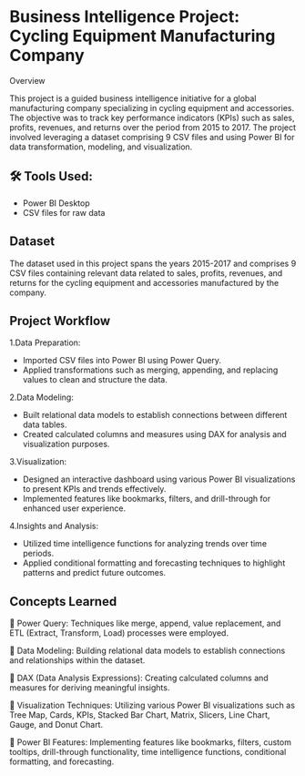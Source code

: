 # Business Intelligence Project: Cycling Equipment Manufacturing Company

Overview

This project is a guided business intelligence initiative for a global manufacturing company specializing in cycling equipment and accessories. The objective was to track key performance indicators (KPIs) such as sales, profits, revenues, and returns over the period from 2015 to 2017. The project involved leveraging a dataset comprising 9 CSV files and using Power BI for data transformation, modeling, and visualization.


## 🛠 Tools Used:
- Power BI Desktop
- CSV files for raw data


## Dataset

The dataset used in this project spans the years 2015-2017 and comprises 9 CSV files containing relevant data related to sales, profits, revenues, and returns for the cycling equipment and accessories manufactured by the company.

## Project Workflow

1.Data Preparation:
- Imported CSV files into Power BI using Power Query.
- Applied transformations such as merging, appending, and replacing values to clean and structure the data.

2.Data Modeling:
- Built relational data models to establish connections between different data tables.
- Created calculated columns and measures using DAX for analysis and visualization purposes.

3.Visualization:
- Designed an interactive dashboard using various Power BI visualizations to present KPIs and trends effectively.
- Implemented features like bookmarks, filters, and drill-through for enhanced user experience.

4.Insights and Analysis:
- Utilized time intelligence functions for analyzing trends over time periods.
- Applied conditional formatting and forecasting techniques to highlight patterns and predict future outcomes.


## Concepts Learned

📌 Power Query: Techniques like merge, append, value replacement, and ETL (Extract, Transform, Load) processes were employed.

📌 Data Modeling: Building relational data models to establish connections and relationships within the dataset.

📌 DAX (Data Analysis Expressions): Creating calculated columns and measures for deriving meaningful insights.

📌 Visualization Techniques: Utilizing various Power BI visualizations such as Tree Map, Cards, KPIs, Stacked Bar Chart, Matrix, Slicers, Line Chart, Gauge, and Donut Chart.

📌 Power BI Features: Implementing features like bookmarks, filters, custom tooltips, drill-through functionality, time intelligence functions, conditional formatting, and forecasting.
